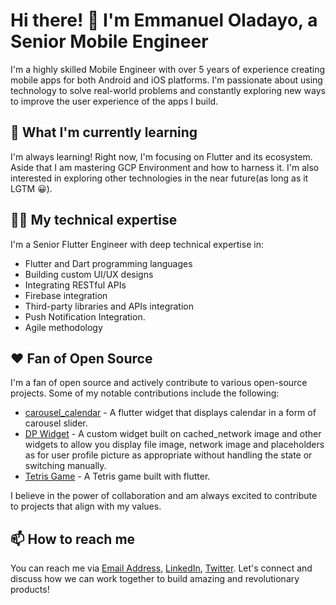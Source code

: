 <!--
**Biomanuel/biomanuel** is a ✨ _special_ ✨ repository because its `README.md` (this file) appears on your GitHub profile.

Here are some ideas to get you started:

- 🔭 I’m currently working on ...
- 🌱 I’m currently learning ...
- 👯 I’m looking to collaborate on ...
- 🤔 I’m looking for help with ...
- 💬 Ask me about ...
- 📫 How to reach me: ...
- 😄 Pronouns: ...
- ⚡ Fun fact: ...
-->

# Hi there! 👋 I'm Emmanuel Oladayo, a Senior Mobile Engineer 

I'm a highly skilled Mobile Engineer with over 5 years of experience creating mobile apps for both Android and iOS platforms. I'm passionate about using technology to solve real-world problems and constantly exploring new ways to improve the user experience of the apps I build.

<!--
## 🔭 What I'm working on 

I'm working on [Project Name](Project Link), Project Description.
-->
## 🌱 What I'm currently learning 

I'm always learning! Right now, I'm focusing on Flutter and its ecosystem. Aside that I am mastering GCP Environment and how to harness it. I'm also interested in exploring other technologies in the near future(as long as it LGTM 😀).

## 👨‍💻 My technical expertise 

I'm a Senior Flutter Engineer with deep technical expertise in:

- Flutter and Dart programming languages 
- Building custom UI/UX designs
- Integrating RESTful APIs
- Firebase integration
- Third-party libraries and APIs integration
- Push Notification Integration.
- Agile methodology

<!-- ## 🚀 My achievements 

- Successfully led the development of [Project Name], which has been downloaded over [Number] times from the App Store and Google Play Store.
- Created [Number] custom Flutter widgets that have been used in multiple projects.
- Developed a Flutter plugin that has been downloaded and used by over [Number] developers worldwide. -->
<!--
## 📚 Articles and Talks

I'm passionate about sharing my knowledge and experience with the Flutter community. Here are some of my recent articles and talks:

- Article Title - [Platform](Article Link), Date
- Article Title - [Platform](Article Link), Date

I enjoy discussing Flutter and sharing insights with others. If you're looking for a speaker or panellist for your event, please contact me!
-->
## ❤️ Fan of Open Source 

I'm a fan of open source and actively contribute to various open-source projects. Some of my notable contributions include the following:

- [carousel_calendar](https://pub.dev/packages/carousel_calendar) - A flutter widget that displays calendar in a form of carousel slider.
- [DP Widget](https://pub.dev/packages/dp_widget) - A custom widget built on cached_network image and other widgets to allow you display file image, network image and placeholders as for user profile picture as appropriate without handling the state or switching manually.
- [Tetris Game](https://github.com/damilare-d/tetris_game) - A Tetris game built with flutter.

I believe in the power of collaboration and am always excited to contribute to projects that align with my values.

## 📫 How to reach me 

You can reach me via [Email Address](biomanuel97@gmail.com), [LinkedIn](https://www.linkedin.com/in/emmanuel-oladayo/), [Twitter](https://twitter.com/lightsBeam_). Let's connect and discuss how we can work together to build amazing and revolutionary products!

